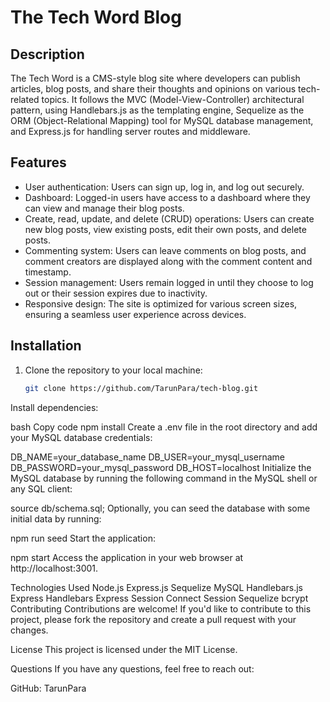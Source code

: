 # The Tech Word Blog

## Description

The Tech Word is a CMS-style blog site where developers can publish articles, blog posts, and share their thoughts and opinions on various tech-related topics. It follows the MVC (Model-View-Controller) architectural pattern, using Handlebars.js as the templating engine, Sequelize as the ORM (Object-Relational Mapping) tool for MySQL database management, and Express.js for handling server routes and middleware.

## Features

- User authentication: Users can sign up, log in, and log out securely.
- Dashboard: Logged-in users have access to a dashboard where they can view and manage their blog posts.
- Create, read, update, and delete (CRUD) operations: Users can create new blog posts, view existing posts, edit their own posts, and delete posts.
- Commenting system: Users can leave comments on blog posts, and comment creators are displayed along with the comment content and timestamp.
- Session management: Users remain logged in until they choose to log out or their session expires due to inactivity.
- Responsive design: The site is optimized for various screen sizes, ensuring a seamless user experience across devices.

## Installation

1. Clone the repository to your local machine:

   ```bash
   git clone https://github.com/TarunPara/tech-blog.git
Install dependencies:

bash
Copy code
npm install
Create a .env file in the root directory and add your MySQL database credentials:


DB_NAME=your_database_name
DB_USER=your_mysql_username
DB_PASSWORD=your_mysql_password
DB_HOST=localhost
Initialize the MySQL database by running the following command in the MySQL shell or any SQL client:


source db/schema.sql;
Optionally, you can seed the database with some initial data by running:

npm run seed
Start the application:

npm start
Access the application in your web browser at http://localhost:3001.

Technologies Used
Node.js
Express.js
Sequelize
MySQL
Handlebars.js
Express Handlebars
Express Session
Connect Session Sequelize
bcrypt
Contributing
Contributions are welcome! If you'd like to contribute to this project, please fork the repository and create a pull request with your changes.

License
This project is licensed under the MIT License.

Questions
If you have any questions, feel free to reach out:

GitHub: TarunPara
